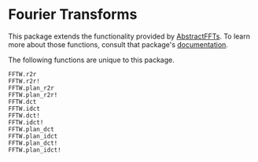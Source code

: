 # Fourier Transforms

This package extends the functionality provided by
[AbstractFFTs](https://github.com/JuliaMath/AbstractFFTs.jl).
To learn more about those functions, consult that package's
[documentation](https://juliamath.github.io/AbstractFFTs.jl/stable/api.html).

The following functions are unique to this package.

```@docs
FFTW.r2r
FFTW.r2r!
FFTW.plan_r2r
FFTW.plan_r2r!
FFTW.dct
FFTW.idct
FFTW.dct!
FFTW.idct!
FFTW.plan_dct
FFTW.plan_idct
FFTW.plan_dct!
FFTW.plan_idct!
```
